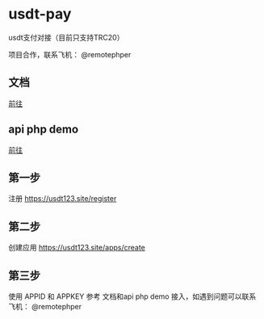 # usdt-pay
usdt支付对接（目前只支持TRC20）

项目合作，联系飞机： @remotephper

## 文档
[前往](https://github.com/remotephper/usdt-pay/blob/main/api.md)

## api php demo
[前往](https://github.com/remotephper/usdt-pay/blob/main/api_php.php)

## 第一步
注册 https://usdt123.site/register

## 第二步
创建应用 https://usdt123.site/apps/create

## 第三步
使用 APPID 和 APPKEY 参考 文档和api php demo 接入，如遇到问题可以联系 飞机： @remotephper
